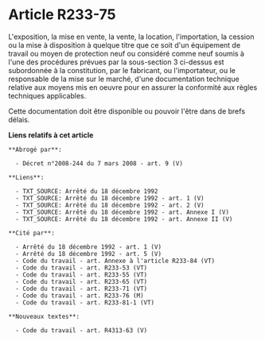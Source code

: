 # Article R233-75

L'exposition, la mise en vente, la vente, la location, l'importation, la cession ou la mise à disposition à quelque titre que
ce soit d'un équipement de travail ou moyen de protection neuf ou considéré comme neuf soumis à l'une des procédures prévues
par la sous-section 3 ci-dessus est subordonnée à la constitution, par le fabricant, ou l'importateur, ou le responsable de
la mise sur le marché, d'une documentation technique relative aux moyens mis en oeuvre pour en assurer la conformité aux
règles techniques applicables.

Cette documentation doit être disponible ou pouvoir l'être dans de brefs délais.

**Liens relatifs à cet article**

	**Abrogé par**:

	  - Décret n°2008-244 du 7 mars 2008 - art. 9 (V)

	**Liens**:

	  - TXT_SOURCE: Arrêté du 18 décembre 1992
	  - TXT_SOURCE: Arrêté du 18 décembre 1992 - art. 1 (V)
	  - TXT_SOURCE: Arrêté du 18 décembre 1992 - art. 2 (V)
	  - TXT_SOURCE: Arrêté du 18 décembre 1992 - art. Annexe I (V)
	  - TXT_SOURCE: Arrêté du 18 décembre 1992 - art. Annexe II (V)

	**Cité par**:

	  - Arrêté du 18 décembre 1992 - art. 1 (V)
	  - Arrêté du 18 décembre 1992 - art. 5 (V)
	  - Code du travail - art. Annexe à l'article R233-84 (VT)
	  - Code du travail - art. R233-53 (VT)
	  - Code du travail - art. R233-55 (VT)
	  - Code du travail - art. R233-65 (VT)
	  - Code du travail - art. R233-71 (VT)
	  - Code du travail - art. R233-76 (M)
	  - Code du travail - art. R233-81-1 (VT)

	**Nouveaux textes**:

	  - Code du travail - art. R4313-63 (V)
